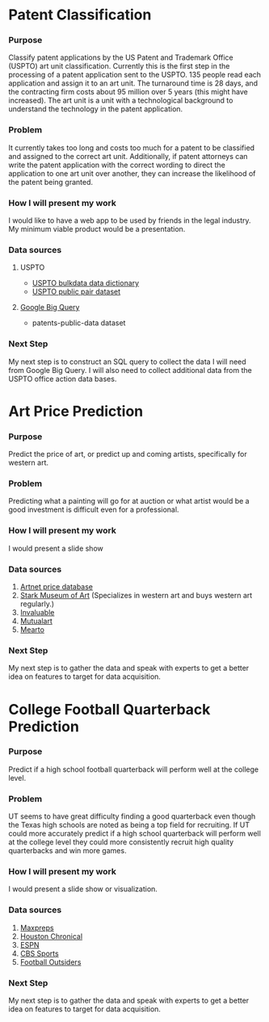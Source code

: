 # Patent Classification

### Purpose
Classify patent applications by the US Patent and Trademark Office (USPTO) art unit classification. Currently this is the first step in the processing of a patent application sent to the USPTO. 135 people read each application and assign it to an art unit. The turnaround time is 28 days, and the contracting firm costs about 95 million over 5 years (this might have increased). The art unit is a unit with a technological background to understand the technology in the patent application. 

### Problem
It currently takes too long and costs too much for a patent to be classified and assigned to the correct art unit. Additionally, if patent attorneys can write the patent application with the correct wording to direct the application to one art unit over another, they can increase the likelihood of the patent being granted.

### How I will present my work
I would like to have a web app to be used by friends in the legal industry. My minimum viable product would be a presentation.

### Data sources
1) USPTO
	- [USPTO bulkdata data dictionary](https://bulkdata.uspto.gov/data/patent/office/actions/bigdata/2017/USPTO%20Patent%20Prosecution%20Research%20Data_Unlocking%20Office%20Action%20Traits.pdf)
	- [USPTO public pair dataset](https://www.uspto.gov/learning-and-resources/electronic-data-products/patent-examination-research-dataset-public-pair)

2) [Google Big Query](https://cloud.google.com/bigquery/)
	- patents-public-data dataset

### Next Step
My next step is to construct an SQL query to collect the data I will need from Google Big Query. I will also need to collect additional data from the USPTO office action data bases.

#
# Art Price Prediction

### Purpose
Predict the price of art, or predict up and coming artists, specifically for western art. 

### Problem
Predicting what a painting will go for at auction or what artist would be a good investment is difficult even for a professional.

### How I will present my work
I would present a slide show

### Data sources
1) [Artnet price database](https://www.artnet.com/price-database/)
2) [Stark Museum of Art](http://starkculturalvenues.org/starkmuseum/) (Specializes in western art and buys western art regularly.)
3) [Invaluable](https://www.invaluable.com/features/artfact1000.cfm?sgID=3&groupName=American%20Painting%3A%2018th%2F19th%20Century)
4) [Mutualart](https://www.mutualart.com)
5) [Mearto](https://www.mearto.com/search)

### Next Step
My next step is to gather the data and speak with experts to get a better idea on features to target for data acquisition.

#
# College Football Quarterback Prediction

### Purpose
Predict if a high school football quarterback will perform well at the college level.

### Problem
UT seems to have great difficulty finding a good quarterback even though the Texas high schools are noted as being a top field for recruiting. If UT could more accurately predict if a high school quarterback will perform well at the college level they could more consistently recruit high quality quarterbacks and win more games. 

### How I will present my work
I would present a slide show or visualization.

### Data sources
1) [Maxpreps](http://www.maxpreps.com)
2) [Houston Chronical](https://www.chron.com/sports/highschool/scoreboard/)
3) [ESPN](http://www.espn.com/college-football/statistics)
4) [CBS Sports](https://www.cbssports.com/collegefootball/stats/playersort/NCAAF/QB)
5) [Football Outsiders](https://www.footballoutsiders.com/stats/qb)

### Next Step
My next step is to gather the data and speak with experts to get a better idea on features to target for data acquisition.

